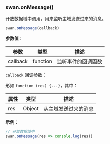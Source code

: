 ### swan.onMessage()

开放数据域中调用，用来监听主域发送过来的消息。

```js
swan.onMessage(callback)
```
**参数值**：

|参数|类型|描述|
|-|-|-|
|callback|function|监听事件的回调函数|

`callback` 回调参数：

形如 `function (res) {...}`，其中：

|属性|类型|描述|
|-|-|-|
|res|Object|从主域发送过来的消息|

**示例**：

```js
// 开放数据域中
swan.onMessage(res => console.log(res))
```